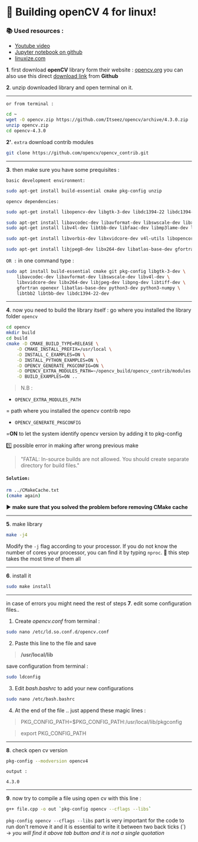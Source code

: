 
#   :pushpin:  Building openCV 4 for linux!
###   :books: Used resources :
* [Youtube video](https://www.youtube.com/watch?v=DRH-EaIhOlc&list=PLS1lqxOwNjOaEFHEhbU_5uUZwrUquKTwZ)
* [Jupyter notebook on github](https://github.com/cesco345/StemApks/blob/master/TutorialsNotebook%20(1).ipynb)
* [linuxize.com](https://linuxize.com/post/how-to-install-opencv-on-ubuntu-18-04/)


**1**.  first download **openCV** library form their website :
[opencv.org](https://opencv.org/opencv-4-3-0/)
 you can also use this direct [download link](https://github.com/opencv/opencv/archive/4.3.0.zip) from **Github**
 
**2**. unzip downloaded library and open terminal on it.

---
`or from terminal : `
```bash
cd ~
wget -O opencv.zip https://github.com/Itseez/opencv/archive/4.3.0.zip
unzip opencv.zip
cd opencv-4.3.0
```
**2'**. `extra` download contrib modules
```bash
git clone https://github.com/opencv/opencv_contrib.git
```
---
**3**.  then make sure you have some prequisites  :

`basic development environment:`
```bash
sudo apt-get install build-essential cmake pkg-config unzip
```
`opencv dependencies:`
```bash
sudo apt-get install libopencv-dev libgtk-3-dev libdc1394-22 libdc1394-22-dev libjpeg-dev  
```
```bash
sudo apt-get install libavcodec-dev libavformat-dev libswscale-dev libxine2-dev
sudo apt-get install libv4l-dev libtbb-dev libfaac-dev libmp3lame-dev libtheora-dev 

sudo apt-get install libvorbis-dev libxvidcore-dev v4l-utils libopencore-amrnb-dev libopencore-amrwb-dev

sudo apt-get install libjpeg8-dev libx264-dev libatlas-base-dev gfortran
```
`OR :`
in one command type :
```bash
sudo apt install build-essential cmake git pkg-config libgtk-3-dev \
    libavcodec-dev libavformat-dev libswscale-dev libv4l-dev \
    libxvidcore-dev libx264-dev libjpeg-dev libpng-dev libtiff-dev \
    gfortran openexr libatlas-base-dev python3-dev python3-numpy \
    libtbb2 libtbb-dev libdc1394-22-dev
```
---
**4**. now you need to build the library itself :
go where you installed the library folder `opencv`
```bash
cd opencv
mkdir build
cd build
cmake -D CMAKE_BUILD_TYPE=RELEASE \
    -D CMAKE_INSTALL_PREFIX=/usr/local \
    -D INSTALL_C_EXAMPLES=ON \
    -D INSTALL_PYTHON_EXAMPLES=ON \
    -D OPENCV_GENERATE_PKGCONFIG=ON \
    -D OPENCV_EXTRA_MODULES_PATH=~/opencv_build/opencv_contrib/modules \
    -D BUILD_EXAMPLES=ON ..
```
> N.B : 
>

 - `OPENCV_EXTRA_MODULES_PATH`

  =  path where you installed the opencv contrib repo
- `OPENCV_GENERATE_PKGCONFIG`

 =**ON** to let the system identify opencv version by adding it to pkg-config

:one: possible error in making after wrong previous make
>"FATAL: In-source builds are not allowed.
You should create separate directory for build files."

#### `Solution:`
```bash
rm ../CMakeCache.txt
(cmake again)
```
:arrow_forward: **make sure that you solved the problem before removing CMake cache**

---
**5**. make library
```bash
make -j4
```
Modify the `-j` flag according to your processor. If you do not know the number of cores your processor, you can find it by typing `nproc`.
:pushpin: this step takes the most time of them all

---
**6**. install it
```bash
sudo make install
```
---
in case of errors you might need the rest of steps
**7**.   edit some configuration files..
1.  Create *opencv.conf* from terminal :
```bash
sudo nano /etc/ld.so.conf.d/opencv.conf
```
2. Paste this line to the file and save
 >**/usr/local/lib**
 
 save configuration from terminal :
```bash
sudo ldconfig
```
3. Edit *bash.bashrc* to add your new configurations
```bash
sudo nano /etc/bash.bashrc
```
4. At the end of the file .. just append these magic lines :
>PKG_CONFIG_PATH=$PKG_CONFIG_PATH:/usr/local/lib/pkgconfig

>export PKG_CONFIG_PATH

---
**8**. check open cv version
```bash
pkg-config --modversion opencv4
```
```
output :

4.3.0
```
---
**9**. now try to compile a file using open cv with this line :
```bash
g++ file.cpp -o out `pkg-config opencv --cflags --libs`
```
`pkg-config opencv --cflags --libs` part is very important for the code to run don't remove it and it is essential to write it between two back ticks (\`)  
-> *you will find it above tab button and it is not a single quotation*
